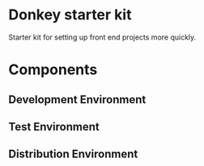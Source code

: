 # Donkey starter kit
Starter kit for setting up front end projects more quickly.

# Components

## Development Environment

## Test Environment

## Distribution Environment
